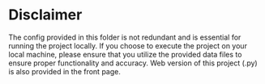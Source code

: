 # Disclaimer

The config provided in this folder is not redundant and is essential for running the project locally. If you choose to execute the project on your local machine, please ensure that you utilize the provided data files to ensure proper functionality and accuracy. Web version of this project (.py) is also provided in the front page. 